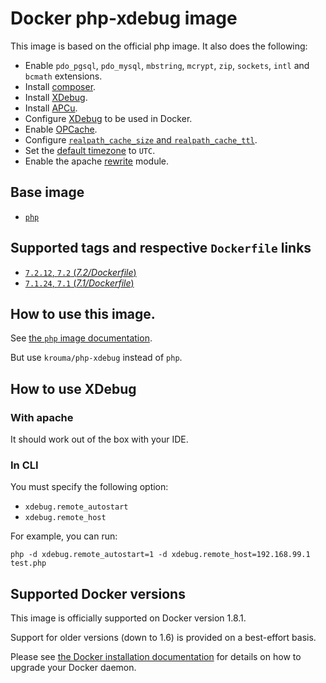 # Docker php-xdebug image

This image is based on the official php image.
It also does the following:
* Enable `pdo_pgsql`, `pdo_mysql`, `mbstring`, `mcrypt`, `zip`, `sockets`, `intl` and `bcmath` extensions.
* Install [composer](https://getcomposer.org/).
* Install [XDebug](https://xdebug.org/).
* Install [APCu](http://php.net/manual/en/book.apcu.php).
* Configure [XDebug](https://xdebug.org/) to be used in Docker.
* Enable [OPCache](http://php.net/manual/en/book.opcache.php).
* Configure [`realpath_cache_size` and `realpath_cache_ttl`](http://php.net/manual/en/ini.core.php#ini.sect.performance).
* Set the [default timezone](http://php.net/manual/en/datetime.configuration.php#ini.date.timezone) to `UTC`.
* Enable the apache [rewrite](http://httpd.apache.org/docs/current/mod/mod_rewrite.html) module.

## Base image

* [`php`](https://hub.docker.com/_/php/)

## Supported tags and respective `Dockerfile` links

* [`7.2.12`, `7.2` (*7.2/Dockerfile*)](https://github.com/krouma/docker-php-xdebug/blob/master/7.2/Dockerfile)
* [`7.1.24`, `7.1` (*7.1/Dockerfile*)](https://github.com/krouma/docker-php-xdebug/blob/master/7.1/Dockerfile)

## How to use this image.

See [the `php` image documentation](https://hub.docker.com/_/php/).

But use `krouma/php-xdebug` instead of `php`.

## How to use XDebug

### With apache

It should work out of the box with your IDE.

### In CLI

You must specify the following option:
* `xdebug.remote_autostart`
* `xdebug.remote_host`

For example, you can run:
```
php -d xdebug.remote_autostart=1 -d xdebug.remote_host=192.168.99.1 test.php
```

## Supported Docker versions

This image is officially supported on Docker version 1.8.1.

Support for older versions (down to 1.6) is provided on a best-effort basis.

Please see [the Docker installation documentation](https://docs.docker.com/installation/) for details on how to upgrade your Docker daemon.

